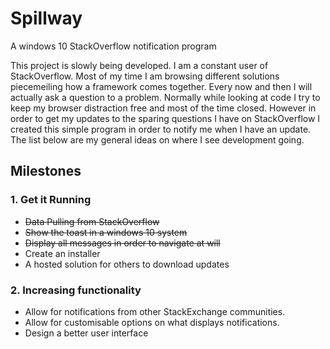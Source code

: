 # Spillway
A windows 10 StackOverflow notification program

This project is slowly being developed. I am a constant user of StackOverflow. Most of my time I am browsing different solutions piecemeiling how a framework comes together. Every now and then I will actually ask a question to a problem. Normally while looking at code I try to keep my browser distraction free and most of the time closed. However in order to get my updates to the sparing questions I have on StackOverflow I created this simple program in order to notify me when I have an update. The list below are my general ideas on where I see development going.

## Milestones
### 1. Get it Running
 - ~~Data Pulling from StackOverflow~~
 - ~~Show the toast in a windows 10 system~~
 - ~~Display all messages in order to navigate at will~~
 - Create an installer
 - A hosted solution for others to download updates
### 2. Increasing functionality
 - Allow for notifications from other StackExchange communities.
 - Allow for customisable options on what displays notifications.
 - Design a better user interface